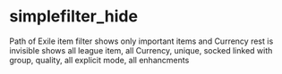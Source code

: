 # simplefilter_hide
Path of Exile item filter
shows only important items and Currency rest is invisible
shows all league item, all Currency, unique, socked linked with group, quality, all explicit mode, all enhancments
